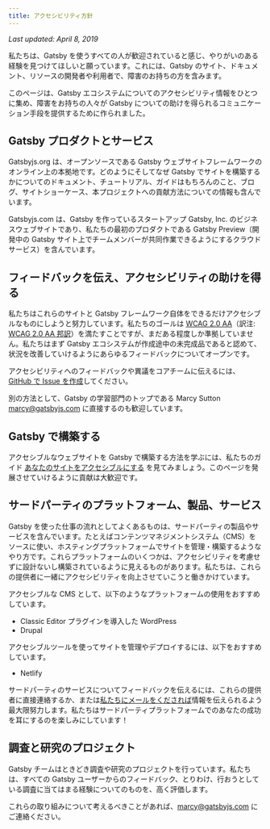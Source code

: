 ```yaml
---
title: アクセシビリティ方針
---
```


_Last updated: April 8, 2019_

私たちは、Gatsby を使うすべての人が歓迎されていると感じ、やりがいのある経験を見つけてほしいと願っています。これには、Gatsby のサイト、ドキュメント、リソースの開発者や利用者で、障害のお持ちの方を含みます。

このページは、Gatsby エコシステムについてのアクセシビリティ情報をひとつに集め、障害をお持ちの人々が Gatsby についての助けを得られるコミュニケーション手段を提供するために作られました。

## Gatsby プロダクトとサービス

Gatsbyjs.org は、オープンソースである Gatsby ウェブサイトフレームワークのオンライン上の本拠地です。どのようにそしてなぜ Gatsby でサイトを構築するかについてのドキュメント、チュートリアル、ガイドはもちろんのこと、ブログ、サイトショーケース、本プロジェクトへの貢献方法についての情報も含んでいます。

Gatsbyjs.com は、Gatsby を作っているスタートアップ Gatsby, Inc. のビジネスウェブサイトであり、私たちの最初のプロダクトである Gatsby Preview（開発中の Gatsby サイト上でチームメンバーが共同作業できるようにするクラウドサービス）を含んでいます。

## フィードバックを伝え、アクセシビリティの助けを得る

私たちはこれらのサイトと Gatsby フレームワーク自体をできるだけアクセシブルなものにしようと努力しています。私たちのゴールは [WCAG 2.0 AA](https://www.w3.org/TR/WCAG20/)（訳注: [WCAG 2.0 AA 邦訳](https://waic.jp/docs/WCAG20/Overview.html)）を満たすことですが、まだある程度しか準拠していません。私たちはまず Gatsby エコシステムが作成途中の未完成品であると認めて、状況を改善していけるようにあらゆるフィードバックについてオープンです。

アクセシビリティへのフィードバックや異議をコアチームに伝えるには、[GitHub で Issue を作成](https://github.com/gatsbyjs/gatsby/issues/new/choose)してください。

別の方法として、Gatsby の学習部門のトップである Marcy Sutton [marcy@gatsbyjs.com](mailto:marcy@gatsbyjs.com) に直接するのも歓迎しています。

## Gatsby で構築する

アクセシブルなウェブサイトを Gatsby で構築する方法を学ぶには、私たちのガイド [あなたのサイトをアクセシブルにする](/docs/making-your-site-accessible/) を見てみましょう。このページを発展させていけるように貢献は大歓迎です。

## サードパーティのプラットフォーム、製品、サービス

Gatsby を使った仕事の流れとしてよくあるものは、サードパーティの製品やサービスを含んでいます。たとえばコンテンツマネジメントシステム（CMS）をソースに使い、ホスティングプラットフォームでサイトを管理・構築するようなやり方です。これらプラットフォームのいくつかは、アクセシビリティを考慮せずに設計ないし構築されているように見えるものがあります。私たちは、これらの提供者に一緒にアクセシビリティを向上させていこうと働きかけています。

アクセシブルな CMS として、以下のようなプラットフォームの使用をおすすめしています。

- Classic Editor プラグインを導入した WordPress
- Drupal

アクセシブルツールを使ってサイトを管理やデプロイするには、以下をおすすめしています。

- Netlify

サードパーティのサービスについてフィードバックを伝えるには、これらの提供者に直接連絡するか、または[私たちにメールをくだされば](mailto:marcy@gatsbyjs.com)情報を伝えられるよう最大限努力します。私たちはサードパーティプラットフォームでのあなたの成功を耳にするのを楽しみにしています！

## 調査と研究のプロジェクト

Gatsby チームはときどき調査や研究のプロジェクトを行っています。私たちは、すべての Gatsby ユーザーからのフィードバック、とりわけ、行おうとしている調査に当てはまる経験についてのものを、高く評価します。

これらの取り組みについて考えるべきことがあれば、[marcy@gatsbyjs.com](mailto:marcy@gatsbyjs.com) にご連絡ください。
